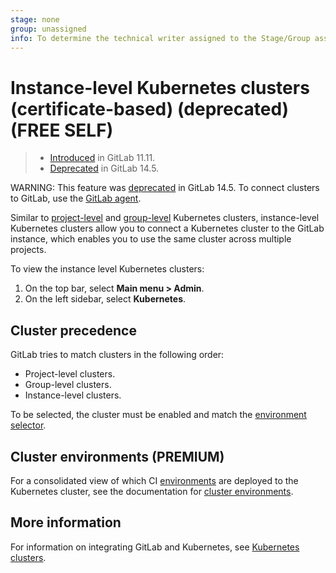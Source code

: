 ```yaml
---
stage: none
group: unassigned
info: To determine the technical writer assigned to the Stage/Group associated with this page, see https://about.gitlab.com/handbook/product/ux/technical-writing/#assignments
---
```


# Instance-level Kubernetes clusters (certificate-based) (deprecated) **(FREE SELF)**

> - [Introduced](https://gitlab.com/gitlab-org/gitlab-foss/-/issues/39840) in GitLab 11.11.
> - [Deprecated](https://gitlab.com/groups/gitlab-org/configure/-/epics/8) in GitLab 14.5.

WARNING:
This feature was [deprecated](https://gitlab.com/groups/gitlab-org/configure/-/epics/8) in GitLab 14.5. To connect clusters to GitLab,
use the [GitLab agent](../../clusters/agent/index.md).

Similar to [project-level](../../project/clusters/index.md)
and [group-level](../../group/clusters/index.md) Kubernetes clusters,
instance-level Kubernetes clusters allow you to connect a Kubernetes cluster to
the GitLab instance, which enables you to use the same cluster across multiple
projects.

To view the instance level Kubernetes clusters:

1. On the top bar, select **Main menu > Admin**.
1. On the left sidebar, select **Kubernetes**.

## Cluster precedence

GitLab tries to match clusters in the following order:

- Project-level clusters.
- Group-level clusters.
- Instance-level clusters.

To be selected, the cluster must be enabled and
match the [environment selector](../../../ci/environments/index.md#limit-the-environment-scope-of-a-cicd-variable).

## Cluster environments **(PREMIUM)**

For a consolidated view of which CI [environments](../../../ci/environments/index.md)
are deployed to the Kubernetes cluster, see the documentation for
[cluster environments](../../clusters/environments.md).

## More information

For information on integrating GitLab and Kubernetes, see
[Kubernetes clusters](../../infrastructure/clusters/index.md).
